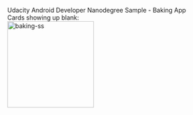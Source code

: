Udacity Android Developer Nanodegree Sample - Baking App<br/>
Cards showing up blank:<br/>
<img width="197" alt="baking-ss" src="https://user-images.githubusercontent.com/55480440/100318369-f7acd680-2fce-11eb-9a44-dc2432ad240a.PNG">

